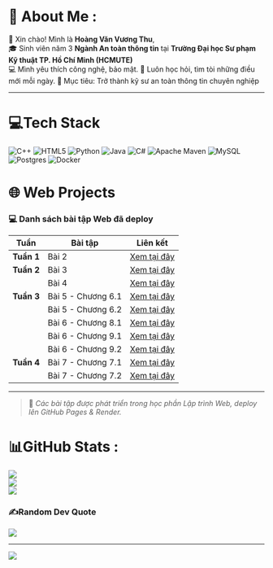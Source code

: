 # 💫 About Me :

👋 Xin chào! Mình là **Hoàng Văn Vương Thu**,  
🎓 Sinh viên năm 3 **Ngành An toàn thông tin** tại **Trường Đại học Sư phạm Kỹ thuật TP. Hồ Chí Minh (HCMUTE)**  
💻 Mình yêu thích công nghệ, bảo mật. 
🌱 Luôn học hỏi, tìm tòi những điều mới mỗi ngày. 
🎯 Mục tiêu: Trở thành kỹ sư an toàn thông tin chuyên nghiệp

---


# 💻Tech Stack
![C++](https://img.shields.io/badge/c++-%2300599C.svg?style=for-the-badge&logo=c%2B%2B&logoColor=white) ![HTML5](https://img.shields.io/badge/html5-%23E34F26.svg?style=for-the-badge&logo=html5&logoColor=white) ![Python](https://img.shields.io/badge/python-3670A0?style=for-the-badge&logo=python&logoColor=ffdd54) ![Java](https://img.shields.io/badge/java-%23ED8B00.svg?style=for-the-badge&logo=java&logoColor=white) ![C#](https://img.shields.io/badge/c%23-%23239120.svg?style=for-the-badge&logo=c-sharp&logoColor=white) ![Apache Maven](https://img.shields.io/badge/Apache%20Maven-C71A36?style=for-the-badge&logo=Apache%20Maven&logoColor=white) ![MySQL](https://img.shields.io/badge/mysql-%2300f.svg?style=for-the-badge&logo=mysql&logoColor=white) ![Postgres](https://img.shields.io/badge/postgres-%23316192.svg?style=for-the-badge&logo=postgresql&logoColor=white) ![Docker](https://img.shields.io/badge/docker-%230db7ed.svg?style=for-the-badge&logo=docker&logoColor=white)

# 🌐 Web Projects

### 💻 Danh sách bài tập Web đã deploy

|   Tuần     | Bài tập   |   Liên kết   |
|------------|-----------|--------------|
| **Tuần 1** | Bài 2 | [Xem tại đây](https://hoangvvthu.github.io/join_email_list/) |
| **Tuần 2** | Bài 3 | [Xem tại đây](https://hoangvvthu.github.io/survey/) |
|            | Bài 4 | [Xem tại đây](https://hoangvvthu-bai4.onrender.com/) |
| **Tuần 3** | Bài 5 - Chương 6.1 | [Xem tại đây](https://hoangvvthu-bai5-ch6ex1.onrender.com) |
|            | Bài 5 - Chương 6.2 | [Xem tại đây](https://hoangvvthu-bai5-ch6ex2.onrender.com) |
|            | Bài 6 - Chương 8.1 | [Xem tại đây](https://hoangvvthu-bai6.onrender.com) |
|            | Bài 6 - Chương 9.1 | [Xem tại đây](https://hoangvvthu-chuong9-download.onrender.com) |
|            | Bài 6 - Chương 9.2 | [Xem tại đây](https://hoangvvthu-chuong9-cart.onrender.com) |
| **Tuần 4** | Bài 7 - Chương 7.1| [Xem tại đây](https://hoangvvthu-bai7-cart.onrender.com) |
|            | Bài 7 - Chương 7.2 | [Xem tại đây](https://hoangvvthu-bai7-download.onrender.com) |
---

> 📘 *Các bài tập được phát triển trong học phần Lập trình Web, deploy lên GitHub Pages & Render.*


# 📊GitHub Stats :
![](https://github-readme-stats.vercel.app/api?username=hoangvvthu&theme=radical&hide_border=false&include_all_commits=true&count_private=true)<br/>
![](https://github-readme-streak-stats.herokuapp.com/?user=hoangvvthu&theme=radical&hide_border=false)<br/>
![](https://github-readme-stats.vercel.app/api/top-langs/?username=hoangvvthu&theme=radical&hide_border=false&include_all_commits=true&count_private=true&layout=compact)

### ✍️Random Dev Quote
![](https://quotes-github-readme.vercel.app/api?type=horizontal&theme=radical)

---
[![](https://visitcount.itsvg.in/api?id=hoangvvthu&icon=0&color=0)](https://visitcount.itsvg.in)
